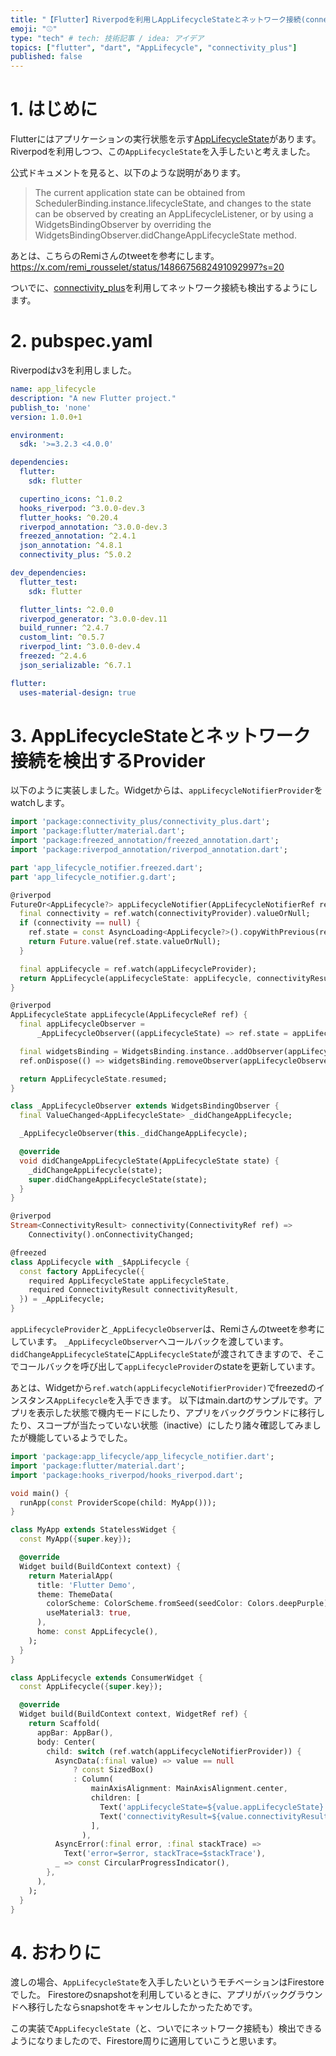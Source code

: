 ```yaml
---
title: "【Flutter】Riverpodを利用しAppLifecycleStateとネットワーク接続(connectivity_plus)を検出"
emoji: "⚾"
type: "tech" # tech: 技術記事 / idea: アイデア
topics: ["flutter", "dart", "AppLifecycle", "connectivity_plus"]
published: false
---
```


# 1. はじめに

Flutterにはアプリケーションの実行状態を示す[AppLifecycleState](https://api.flutter.dev/flutter/dart-ui/AppLifecycleState.html)があります。
Riverpodを利用しつつ、この`AppLifecycleState`を入手したいと考えました。

公式ドキュメントを見ると、以下のような説明があります。

> The current application state can be obtained from SchedulerBinding.instance.lifecycleState, and changes to the state can be observed by creating an AppLifecycleListener, or by using a WidgetsBindingObserver by overriding the WidgetsBindingObserver.didChangeAppLifecycleState method.

あとは、こちらのRemiさんのtweetを参考にします。
https://x.com/remi_rousselet/status/1486675682491092997?s=20

ついでに、[connectivity_plus](https://pub.dev/packages/connectivity_plus)を利用してネットワーク接続も検出するようにします。

# 2. pubspec.yaml

Riverpodはv3を利用しました。

```yaml
name: app_lifecycle
description: "A new Flutter project."
publish_to: 'none'
version: 1.0.0+1

environment:
  sdk: '>=3.2.3 <4.0.0'

dependencies:
  flutter:
    sdk: flutter

  cupertino_icons: ^1.0.2
  hooks_riverpod: ^3.0.0-dev.3
  flutter_hooks: ^0.20.4
  riverpod_annotation: ^3.0.0-dev.3
  freezed_annotation: ^2.4.1
  json_annotation: ^4.8.1
  connectivity_plus: ^5.0.2

dev_dependencies:
  flutter_test:
    sdk: flutter

  flutter_lints: ^2.0.0
  riverpod_generator: ^3.0.0-dev.11
  build_runner: ^2.4.7
  custom_lint: ^0.5.7
  riverpod_lint: ^3.0.0-dev.4
  freezed: ^2.4.6
  json_serializable: ^6.7.1

flutter:
  uses-material-design: true
```

# 3. AppLifecycleStateとネットワーク接続を検出するProvider

以下のように実装しました。Widgetからは、`appLifecycleNotifierProvider`をwatchします。

```dart
import 'package:connectivity_plus/connectivity_plus.dart';
import 'package:flutter/material.dart';
import 'package:freezed_annotation/freezed_annotation.dart';
import 'package:riverpod_annotation/riverpod_annotation.dart';

part 'app_lifecycle_notifier.freezed.dart';
part 'app_lifecycle_notifier.g.dart';

@riverpod
FutureOr<AppLifecycle?> appLifecycleNotifier(AppLifecycleNotifierRef ref) {
  final connectivity = ref.watch(connectivityProvider).valueOrNull;
  if (connectivity == null) {
    ref.state = const AsyncLoading<AppLifecycle?>().copyWithPrevious(ref.state);
    return Future.value(ref.state.valueOrNull);
  }

  final appLifecycle = ref.watch(appLifecycleProvider);
  return AppLifecycle(appLifecycleState: appLifecycle, connectivityResult: connectivity);
}

@riverpod
AppLifecycleState appLifecycle(AppLifecycleRef ref) {
  final appLifecycleObserver =
      _AppLifecycleObserver((appLifecycleState) => ref.state = appLifecycleState);

  final widgetsBinding = WidgetsBinding.instance..addObserver(appLifecycleObserver);
  ref.onDispose(() => widgetsBinding.removeObserver(appLifecycleObserver));

  return AppLifecycleState.resumed;
}

class _AppLifecycleObserver extends WidgetsBindingObserver {
  final ValueChanged<AppLifecycleState> _didChangeAppLifecycle;

  _AppLifecycleObserver(this._didChangeAppLifecycle);

  @override
  void didChangeAppLifecycleState(AppLifecycleState state) {
    _didChangeAppLifecycle(state);
    super.didChangeAppLifecycleState(state);
  }
}

@riverpod
Stream<ConnectivityResult> connectivity(ConnectivityRef ref) =>
    Connectivity().onConnectivityChanged;

@freezed
class AppLifecycle with _$AppLifecycle {
  const factory AppLifecycle({
    required AppLifecycleState appLifecycleState,
    required ConnectivityResult connectivityResult,
  }) = _AppLifecycle;
}
```

`appLifecycleProvider`と`_AppLifecycleObserver`は、Remiさんのtweetを参考にしています。
`_AppLifecycleObserver`へコールバックを渡しています。`didChangeAppLifecycleState`に`AppLifecycleState`が渡されてきますので、そこでコールバックを呼び出して`appLifecycleProvider`のstateを更新しています。

あとは、Widgetから`ref.watch(appLifecycleNotifierProvider)`でfreezedのインスタンス`AppLifecycle`を入手できます。
以下はmain.dartのサンプルです。アプリを表示した状態で機内モードにしたり、アプリをバックグラウンドに移行したり、スコープが当たっていない状態（inactive）にしたり諸々確認してみましたが機能しているようでした。

```dart
import 'package:app_lifecycle/app_lifecycle_notifier.dart';
import 'package:flutter/material.dart';
import 'package:hooks_riverpod/hooks_riverpod.dart';

void main() {
  runApp(const ProviderScope(child: MyApp()));
}

class MyApp extends StatelessWidget {
  const MyApp({super.key});

  @override
  Widget build(BuildContext context) {
    return MaterialApp(
      title: 'Flutter Demo',
      theme: ThemeData(
        colorScheme: ColorScheme.fromSeed(seedColor: Colors.deepPurple),
        useMaterial3: true,
      ),
      home: const AppLifecycle(),
    );
  }
}

class AppLifecycle extends ConsumerWidget {
  const AppLifecycle({super.key});

  @override
  Widget build(BuildContext context, WidgetRef ref) {
    return Scaffold(
      appBar: AppBar(),
      body: Center(
        child: switch (ref.watch(appLifecycleNotifierProvider)) {
          AsyncData(:final value) => value == null
              ? const SizedBox()
              : Column(
                  mainAxisAlignment: MainAxisAlignment.center,
                  children: [
                    Text('appLifecycleState=${value.appLifecycleState}'),
                    Text('connectivityResult=${value.connectivityResult}'),
                  ],
                ),
          AsyncError(:final error, :final stackTrace) =>
            Text('error=$error, stackTrace=$stackTrace'),
          _ => const CircularProgressIndicator(),
        },
      ),
    );
  }
}
```

# 4. おわりに

渡しの場合、`AppLifecycleState`を入手したいというモチベーションはFirestoreでした。
Firestoreのsnapshotを利用しているときに、アプリがバックグラウンドへ移行したならsnapshotをキャンセルしたかったためです。

この実装で`AppLifecycleState`（と、ついでにネットワーク接続も）検出できるようになりましたので、Firestore周りに適用していこうと思います。
